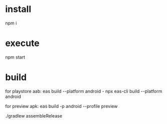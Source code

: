 # install
npm i

# execute
npm start

# build
for playstore aab: eas build --platform android - npx eas-cli build --platform android

for preview apk: eas build -p android --profile preview

./gradlew assembleRelease
